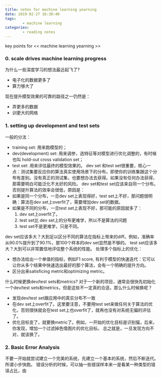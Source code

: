 ```yaml
---
title: notes for machine learning yearning
date: 2019-02-27 16:30:40
tags:
        - machine learning
categories:
        - reading notes
---
```


key points for << machine learning yearning >>
<!--more-->

### 0. scale drives machine learning progress
为什么一些深度学习的想法最近起飞了?
* 电子化的数据更多了
* 算力够大了

现在提升模型效果的可靠的路径之一仍然是：
* 弄更多的数据
* 训更大的网络

### 1. setting up development and test sets
一般的分法：
* training set: 用来跑模型的；
* dev(development) set: 用来调参，选特征等对模型进行优化调整的，有时候也叫 hold-out cross validation set；
* test set: 用来评估最终的模型效果的。
dev set 和test set很重要，核心一点：测试集要反应你的算法真实使用场景下的分布。即使你的训练集跟这个分布有差别。没有真正的测试集，也要想办法去获得。如果没有任何办法获得，那需要明白可能泛化不太好的风险。
dev set和test set应该来自同一个分布。否则提升算法的效率会很低，原因是：
* 如果是同一个分布，一旦dev set上表现得好，test set上不好，那问题很明确：算法在dev set上overfit了，需要增加dev set的数据。
* 如果是不同的分布，一旦test set上表现不好，那可能的原因就多了：
    1. dev set上overfit了。
    2. test set比 dev set上的分布更难学，所以不是算法的问题
    3. test set不是更难学，只是不同。

dev set应该多大？大到足以区分不同的算法在指标上带来的diff。例如，准确率从90.0%提升到了90.1%，那100个样本的dev set显然是不够的。
test set应该多大？大到可以非常置信地评估整个系统的性能。
处理多个指标上的优化：
* 想办法给出一个单值的指标，例如F1 score, 有利于模型的快速迭代：它可以让你从多个结果中快速选出最好的那个算法，会有一个明确的提升方向。
* 区分出来satisficing metric和optimizing metric。

什么时候更换dev/test sets和metrics? 对于一个新的项目，通常会很快先初始化一个dev/test sets和metrics，但是这些不一定真的合适，那么什么时候换呢？
* 发现dev/test set跟应用中的真实分布不一致
* 在dev set上overfit了。这里要注意，不要用test set来做任何关于算法的优化，否则很快就会在test set上也overfit了，就再也没有对系统无偏的评估了。
* 优化目标变了，就要换metric了。例如，一开始的优化目标是识别猫，后来，你发现，增加一个过滤掉色情图片的优化目标。
总之就是，一旦发现方向不对，就该换了。

### 2. Basic Error Analysis
不要一开始就尝试建立一个完美的系统，先建立一个基本的系统，然后不断迭代。所谓小步快跑。
错误分析的时候，可以抽一些错误样本来一是看某一种类型的错误占比，由

